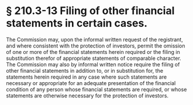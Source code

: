 # § 210.3-13   Filing of other financial statements in certain cases.

The Commission may, upon the informal written request of the registrant, and where consistent with the protection of investors, permit the omission of one or more of the financial statements herein required or the filing in substitution therefor of appropriate statements of comparable character. The Commission may also by informal written notice require the filing of other financial statements in addition to, or in substitution for, the statements herein required in any case where such statements are necessary or appropriate for an adequate presentation of the financial condition of any person whose financial statements are required, or whose statements are otherwise necessary for the protection of investors.




